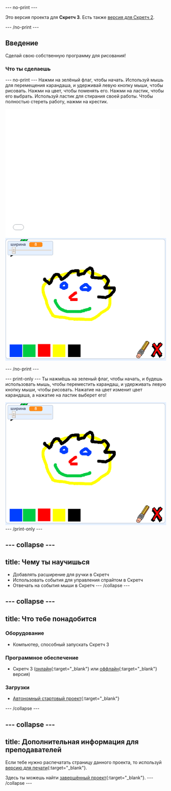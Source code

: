 --- no-print ---

Это версия проекта для **Скретч 3**. Есть также [версия для Скретч 2](https://projects.raspberrypi.org/ru-RU/projects/paint-box-scratch2).

--- /no-print ---

## Введение

Сделай свою собственную программу для рисования!

### Что ты сделаешь

--- no-print --- Нажми на зелёный флаг, чтобы начать. Используй мышь для перемещения карандаша, и удерживай левую кнопку мыши, чтобы рисовать. Нажми на цвет, чтобы поменять его. Нажми на ластик, чтобы его выбрать. Используй ластик для стирания своей работы. Чтобы полностью стереть работу, нажми на крестик.

<div class="scratch-preview">
  <iframe allowtransparency="true" width="485" height="402" src="//scratch.mit.edu/projects/embed/354189326/?autostart=false" frameborder="0" scrolling="no"></iframe>
  <img src="images/showcase.png">
</div>

--- /no-print ---

--- print-only --- Ты нажмёшь на зеленый флаг, чтобы начать, и будешь использовать мышь, чтобы переместить карандаш, и удерживать левую кнопку мыши, чтобы рисовать. Нажатие на цвет изменит цвет карандаша, а нажатие на ластик выберет его!

![демонстрация](images/showcase.png) --- /print-only ---

--- collapse ---
---
title: Чему ты научишься
---

+ Добавлять расширение для ручки в Скретч
+ Использовать события для управления спрайтом в Скретч
+ Отвечать на события мыши в Скретч --- /collapse ---

--- collapse ---
---
title: Что тебе понадобится
---

### Оборудование

+ Компьютер, способный запускать Скретч 3

### Программное обеспечение

+ Скретч 3 ([онлайн](http://rpf.io/scratchon){:target="_blank"} или [оффлайн](http://rpf.io/scratchoff){:target="_blank"} версия)

### Загрузки

+ [Автономный стартовый проект](http://rpf.io/p/ru-RU/paint-box-go){:target="_blank"}

--- /collapse ---

--- collapse ---
---
title: Дополнительная информация для преподавателей
---

Если тебе нужно распечатать страницу данного проекта, то используй [версию для печати](https://projects.raspberrypi.org/ru-RU/projects/paint-box/print){:target="_blank"}.

Здесь ты можешь найти [завершённый проект](http://rpf.io/p/ru-RU/paint-box-get){:target="_blank"}. --- /collapse ---